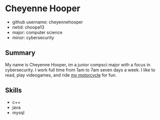 # Cheyenne Hooper
* github username: cheyennehooper
* netid: choope13
* major: computer science
* minor: cybersecurity

## Summary
My name is Cheyenne Hooper, im a junior compsci major with a focus in cybersecurity. I work full time from 1am to 7am seven days a week. I like to read, play videogames, and ride [my motorcycle](https://www.harley-davidson.com/ac/en/motorcycles/fat-bob.html) for fun. 

## Skills
* c++
* java 
* mysql
